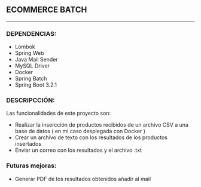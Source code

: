 ## ECOMMERCE BATCH
___


### DEPENDENCIAS:
- Lombok
- Spring Web
- Java Mail Sender
- MySQL Driver
- Docker
- Spring Batch
- Spring Boot 3.2.1

### DESCRIPCCIÓN:

Las funcionalidades de este proyecto son:
- Realizar la insercción de productos recibidos de un archivo CSV a una base de datos ( en mi caso desplegada con Docker )
- Crear un archivo de texto con los resultados de los productos insertados
- Enviar un correo con los resultados y el archivo .txt

### Futuras mejoras:
- Generar PDF de los resultados obtenidos añadir al mail

